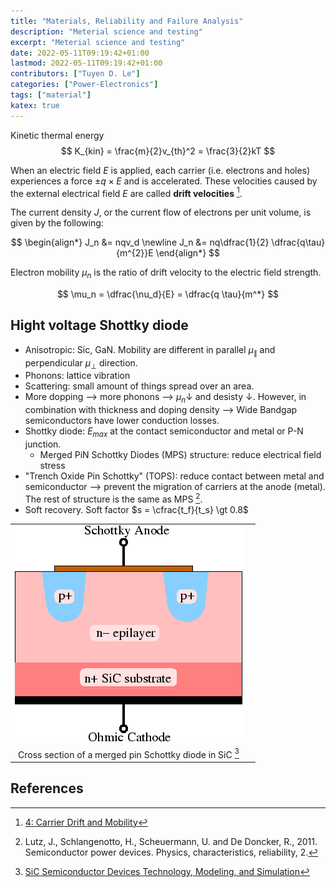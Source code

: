 ```yaml
---
title: "Materials, Reliability and Failure Analysis"
description: "Meterial science and testing"
excerpt: "Meterial science and testing"
date: 2022-05-11T09:19:42+01:00
lastmod: 2022-05-11T09:19:42+01:00
contributors: ["Tuyen D. Le"]
categories: ["Power-Electronics"]
tags: ["material"]
katex: true
---
```


Kinetic thermal energy
$$
K_{kin} = \frac{m}{2}v_{th}^2 = \frac{3}{2}kT
$$

When an electric field $E$ is applied, each carrier (i.e. electrons and holes) experiences a force $± q \times E$ and is accelerated. These velocities caused by the external electrical field $E$ are called **drift velocities** [^fn-drift].

The current density $J$, or the current flow of electrons per unit volume, is given by the following:

$$
\begin{align*}
J_n &= nqv_d \newline
J_n &= nq\dfrac{1}{2} \dfrac{q\tau}{m^{2}}E
\end{align*}
$$

Electron mobility $\mu_n$ is the ratio of drift velocity to the electric field strength.

$$
\mu_n = \dfrac{\nu_d}{E} = \dfrac{q \tau}{m^*}
$$

## Hight voltage Shottky diode

- Anisotropic: Sic, GaN. Mobility are different in parallel $\mu_{\parallel}$ and perpendicular $\mu_{\perp}$ direction.
- Phonons: lattice vibration
- Scattering: small amount of things spread over an area.
- More dopping --> more phonons --> $\mu_{n} \downarrow$ and desisty $\downarrow$. However, in combination with thickness and doping density --> Wide Bandgap semiconductors have lower conduction losses.
- Shottky diode: $E_{max}$ at the contact semiconductor and metal or P-N junction.
  - Merged PiN Schottky Diodes (MPS) structure: reduce electrical field stress
- "Trench Oxide Pin Schottky" (TOPS): reduce contact between metal and semiconductor --> prevent the migration of carriers at the anode (metal). The rest of structure is the same as MPS [^fn-luz].
- Soft recovery. Soft factor $s = \cfrac{t_f}{t_s} \gt 0.8$

|                                                                                                                        |       |
| :--------------------------------------------------------------------------------------------------------------------: | :---: |
| ![Cross section of a merged pin Schottky diode in SiC](images/Cross-section-of-a-merged-pin-Schottky-diode-in-SiC.png) |
|                            Cross section of a merged pin Schottky diode in SiC [^fn-ayalew]                            |

## References

[^fn-drift]: [4: Carrier Drift and Mobility](https://eng.libretexts.org/Bookshelves/Materials_Science/Supplemental_Modules_(Materials_Science)/Solar_Basics/C._Semiconductors_and_Solar_Interactions/II._Conduction_in_Semiconductors/4:_Carrier_Drift_and_Mobility)
[^fn-luz]: Lutz, J., Schlangenotto, H., Scheuermann, U. and De Doncker, R., 2011. Semiconductor power devices. Physics, characteristics, reliability, 2.
[^fn-ayalew]: [SiC Semiconductor Devices Technology, Modeling, and Simulation](https://www.iue.tuwien.ac.at/phd/ayalew/)
